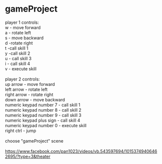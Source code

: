 # gameProject
player 1 controls: <br>
w - move forward <br>
a - rotate left <br>
s - move backward <br>
d -rotate right <br>
t -call skill 1 <br>
y -call skill 2 <br>
u - call skill 3 <br>
i - call skill 4 <br>
v - execute skill <br>
<br> 
player 2 controls: <br> 
up arrow - move forward <br>
left arrow - rotate left <br>
right arrow - rotate right  <br>
down arrow - move backward  <br>
numeric keypad number 7 - call skill 1 <br>
numeric keypad number 8 - call skill 2 <br>
numeric keypad number 9 - call skill 3 <br>
numeric keypad plus sign - call skill 4 <br>
numeric keypad number 0 - execute skill <br>
right ctrl - jump <br>
<br>
choose "gameProject" scene <br>
 <br>
https://www.facebook.com/pan1023/videos/vb.543597694/10153749406462695/?type=3&theater
